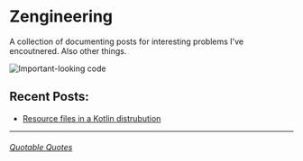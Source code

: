 # Zengineering

A collection of documenting posts for interesting problems I've encoutnered.
Also other things.

![Important-looking code](https://images.pexels.com/photos/239898/pexels-photo-239898.jpeg?auto=compress&cs=tinysrgb&dpr=2&h=650&w=940)

## Recent Posts:
- [Resource files in a Kotlin distrubution](_posts/2018-05-01-resource-files-in-kotlin-distribution.md)

___

###### [Quotable Quotes](quotes.md)

